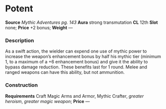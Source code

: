 ﻿---
name: "Potent"
type: "weapon_quality"
price: "+2 bonus"
description: |
  "As a swift action, the wielder can expend one use of mythic power to increase the weapon’s enhancement bonus by half his mythic tier (minimum 1, to a maximum of a +6 enhancement bonus) and give it the ability to bypass damage reduction. These benefits last for 1 round. Melee and ranged weapons can have this ability, but not ammunition."
---

# Potent

**Source** _Mythic Adventures pg. 143_
**Aura** strong transmutation **CL** 12th
**Slot** none; **Price** +2 bonus; **Weight** —

### Description

As a swift action, the wielder can expend one use of mythic power to increase the weapon’s enhancement bonus by half his mythic tier (minimum 1, to a maximum of a +6 enhancement bonus) and give it the ability to bypass damage reduction. These benefits last for 1 round. Melee and ranged weapons can have this ability, but not ammunition.

### Construction

**Requirements** Craft Magic Arms and Armor, Mythic Crafter, _greater heroism_, _greater magic weapon_; **Price** —